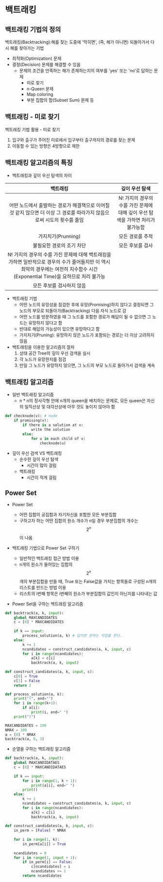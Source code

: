 # 백트래킹

## 백트래킹 기법의 정의

백트래킹(Backtracking):해를 찾는 도중에 '막히면', (즉, 해가 아니면) 되돌아가서 다시 해를 찾아가는 기법

- 최적화(Optimization) 문제
- 결정(Decision) 문제를 해결할 수 있음
  - 문제의 조건을 만족하는 해가 존재하는지의 여부를 'yes' 또는 'no'로 답하는 문제
    - 미로 찾기
    - n-Queen 문제
    - Map coloring
    - 부분 집합의 합(Subset Sum) 문제 등

## 백트래킹 - 미로 찾기

백트래킹 기법 활용 - 미로 찾기

1. 입구와 출구가 주어진 미로에서 입구부터 출구까지의 경로를 찾는 문제
2. 이동할 수 있는 방향은 4방향으로 제한

## 백트래킹 알고리즘의 특징

- 백트래킹과 깊이 우선 탐색의 차이

|                           백트래킹                           |                        깊이 우선 탐색                        |
| :----------------------------------------------------------: | :----------------------------------------------------------: |
| 어떤 노드에서 출발하는 경로가 해결책으로 이어질 것 같지 않으면 더 이상 그 경로를 따라가지 않음으로써 시도의 횟수를 줄임 | N! 가지의 경우의 수를 가진 문제에 대해 깊이 우선 탐색을 가하면 처리가 불가능함 |
|                      가지치기(Prunning)                      |                       모든 경로를 추적                       |
|                  불필요한 경로의 조기 차단                   |                       모든 후보를 검사                       |
| N! 가지의 경우의 수를 가진 문제에 대해 백트래킹을 가하면 일반적으로 경우의 수가 줄어들지만 이 역시 최악의 경우에는 여전히 지수함수 시간(Exponential Time)을 요하므로 처리 불가능 |                                                              |
|                  모든 후보를 검사하지 않음                   |                                                              |

- 백트래킹 기법
  - 어떤 노드의 유망성을 점검한 후에 유망(Promising)하지 않다고 결정되면 그 노드의 부모로 되돌아가(Backtracking) 다음 자식 노드로 감
  - 어떤 노드를 방문하였을 때 그 노드를 포함한 경로가 해답이 될 수 없으면 그 노드는 유망하지 않다고 함
  - 반대로 해답의 가능성이 있으면 유망하다고 함
  - 가지치기(Pruning): 유망하지 않은 노드가 포함되는 경로는 더 이상 고려하지 않음
- 백트래킹을 이용한 알고리즘의 절차
  1. 상태 공간 Tree의 깊이 우선 검색을 실시
  2. 각 노드가 유망한지를 점검
  3. 만일 그 노드가 유망하지 않으면, 그 노드의 부모 노드로 돌아가서 검색을 계속

## 백트래킹 알고리즘

- 일반 백트래킹 알고리즘
  - n * n의 정사각형 안에 n개의 queen을 배치하는 문제로, 모든 queen은 자신의 일직선상 및 대각선상에 아무 것도 놓이지 않아야 함

~~~python
def checknode(v): # node
    if promising(v):
        if there is a solution at v:
            write the solution
        else:
            for u in each child of v:
                checknode(u)
~~~

- 깊이 우선 검색 VS 백트래킹
  - 순수한 깊이 우선 탐색
    - 시간이 많이 걸림
  - 백트래킹
    - 시간이 적게 걸림

## Power Set

- Power Set
  - 어떤 집합의 공집합과 자기자신을 포함한 모든 부분집합
  - 구하고자 하는 어떤 집합의 원소 개수가 n일 경우 부분집합의 개수는 $$2^n$$이 나옴
- 백트래킹 기법으로 Power Set 구하기
  - 일반적인 백트래킹 접근 방법 이용
  - n개의 원소가 들어있는 집합의 $$2^n$$개의 부분집합을 만들 때, True 또는 False값을 가지는 항목들로 구성된 n개의 리스트를 만드는 방법 이용
  - 리스트의 i번째 항목은 i번째의 원소가 부분집합의 값인지 아닌지를 나타내는 값

- Power Set을 구하는 백트래킹 알고리즘

~~~python
def backtrack(a, k, input):
    global MAXCANDIDATES
    c = [0] * MAXCANDIDATES
    
    if k == input:
        process_solution(a, k) # 답이면 원하는 작업을 한다.
    else:
        k += 1
        ncandidates = construct_candidates(a, k, input, c)
        for i in range(ncandidates):
            a[k] = c[i]
            backtrack(a, k, input)
            
def construct_candidates(a, k, input, c):
    c[0] = True
    c[1] = False
    return 2

def process_solution(a, k):
    print("(", end="")
    for i in range(k+1):
        if a[i]:
            print(i, end=" ")
    print(")")

MAXCANDIDATES = 100
NMAX = 100
a = [0] * NMAX
backtrack(a, 0, 3)
~~~

- 순열을 구하는 백트래킹 알고리즘

~~~python
def backtrack(a, k, input):
    global MAXCANDIDATAES
    c = [0] * MAXCANDIDATAES
    
    if k == input:
        for i in range(1, k + 1):
            print(a[i], end=" ")
        print()
    else:
        k += 1
        ncandidates = construct_candidates(a, k, input, c)
        for i in range(ncandidates):
            a[k] = c[i]
            backtrack(a, k, input)
            
def construct_candidates(a, k, input, c):
    in_perm = [False] * NMAX
    
    for i in range(1, k):
        in_perm[a[i]] = True
    
    ncandidates = 0
    for i in range(1, input + 1):
        if in_perm[i] == False:
            c[ncandidates] = i
            ncandidates += 1
        return ncandidates
~~~



